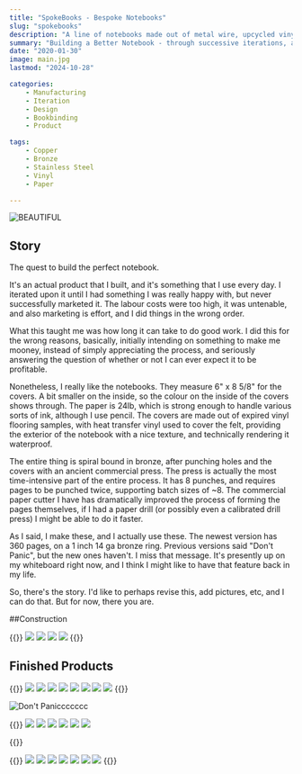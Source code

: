 ```yaml
---
title: "SpokeBooks - Bespoke Notebooks"
slug: "spokebooks"
description: "A line of notebooks made out of metal wire, upcycled vinyl flooring, and the golden ratio."
summary: "Building a Better Notebook - through successive iterations, and a period of many months I fashioned something fantastic, upcycling vinyl flooring samples for the covers, using high-weight paper, bronze bindings, and blank pages. Includes both a notebook, and a pocketbook form factor."
date: "2020-01-30"
image: main.jpg
lastmod: "2024-10-28"

categories:
    - Manufacturing
    - Iteration
    - Design
    - Bookbinding
    - Product

tags:
    - Copper
    - Bronze
    - Stainless Steel
    - Vinyl
    - Paper

---
```

![BEAUTIFUL](BEAUTIFUL.jpg)

## Story

The quest to build the perfect notebook.

It's an actual product that I built, and it's something that I use every day.
I iterated upon it until I had something I was really happy with, but never
successfully marketed it. The labour costs were too high, it was untenable, and
also marketing is effort, and I did things in the wrong order.

What this taught me was how long it can take to do good work. I did this for the
wrong reasons, basically, initially intending on something to make me mooney,
instead of simply appreciating the process, and seriously answering the question
of whether or not I can ever expect it to be profitable.

Nonetheless, I really like the notebooks. They measure 6" x 8 5/8" for the
covers. A bit smaller on the inside, so the colour on the inside of the covers
shows through. The paper is 24lb, which is strong enough to handle various sorts
of ink, although I use pencil. The covers are made out of expired vinyl flooring
samples, with heat transfer vinyl used to cover the felt, providing the exterior
of the notebook with a nice texture, and technically rendering it waterproof.

The entire thing is spiral bound in bronze, after punching holes and the covers with
an ancient commercial press. The press is actually the most time-intensive part
of the entire process. It has 8 punches, and requires pages to be punched twice,
supporting batch sizes of ~8. The commercial paper cutter I have has
dramatically improved the process of forming the pages themselves, if I had a
paper drill (or possibly even a calibrated drill press) I might be able to do it
faster.

As I said, I make these, and I actually use these. The newest version has 360
pages, on a 1 inch 14 ga bronze ring. Previous versions said "Don't Panic", but
the new ones haven't. I miss that message. It's presently up on my whiteboard
right now, and I think I might like to have that feature back in my life.

So, there's the story. I'd like to perhaps revise this, add pictures, etc, and I
can do that. But for now, there you are.

##Construction

{{<gallery>}}
<img src="spokebooks_hole_punch.jpg" class="grid-w50 md:grid-w33" />
<img src="covers_and_stacked_pages.jpg" class="grid-w50 md:grid-w33" />
<img src="set_of_six_notebooks.jpg" class="grid-w50 md:grid-w33" />
<img src="six_notebooks_side_view.jpg" class="grid-w50 md:grid-w33" />
{{</gallery>}}


## Finished Products
{{<gallery>}}
<img src="Do Not Panic.jpg" class="grid-w50 md:grid-w33" />
<img src="black-limestone.jpg" class="grid-w50 md:grid-w33" />
<img src="blue-blue.jpg" class="grid-w50 md:grid-w33" />
<img src="blue-cream.jpg" class="grid-w50 md:grid-w33" />
<img src="burgundy-cream.jpg" class="grid-w50 md:grid-w33" />
<img src="burgundy-mist.jpg" class="grid-w50 md:grid-w33" />
<img src="colonial-blue.jpg" class="grid-w50 md:grid-w33" />
<img src="dontpanic.png" class="grid-w50 md:grid-w33" />
{{</gallery>}}

![Don't Paniccccccc](dontpanicccc.jpg)

{{<gallery>}}
<img src="green-green.jpg" class="grid-w50 md:grid-w33" />
<img src="green-hue.jpg" class="grid-w50 md:grid-w33" />
<img src="green-limestone.jpg" class="grid-w50 md:grid-w33" />
<img src="green-tan.jpg" class="grid-w50 md:grid-w33" />
<img src="grey-orange.jpg" class="grid-w50 md:grid-w33" />
<img src="grey-white.jpg" class="grid-w50 md:grid-w33" />

{{</gallery>}}

{{<gallery>}}
<img src="original-evolved-sketchy-guy.png" class="grid-w50 md:grid-w33"/>
<img src="original-shopify.png" class="grid-w50 md:grid-w33"/>
<img src="original-shopify-2.png" class="grid-w50 md:grid-w33"/>
<img src="pink-cream.jpg" class="grid-w50 md:grid-w33" />
<img src="purple-limestone.jpg" class="grid-w50 md:grid-w33" />
<img src="silver-river-rock.jpg" class="grid-w50 md:grid-w33" />
<img src="yellow-cream.jpg" class="grid-w50 md:grid-w33" />
{{</gallery>}}



